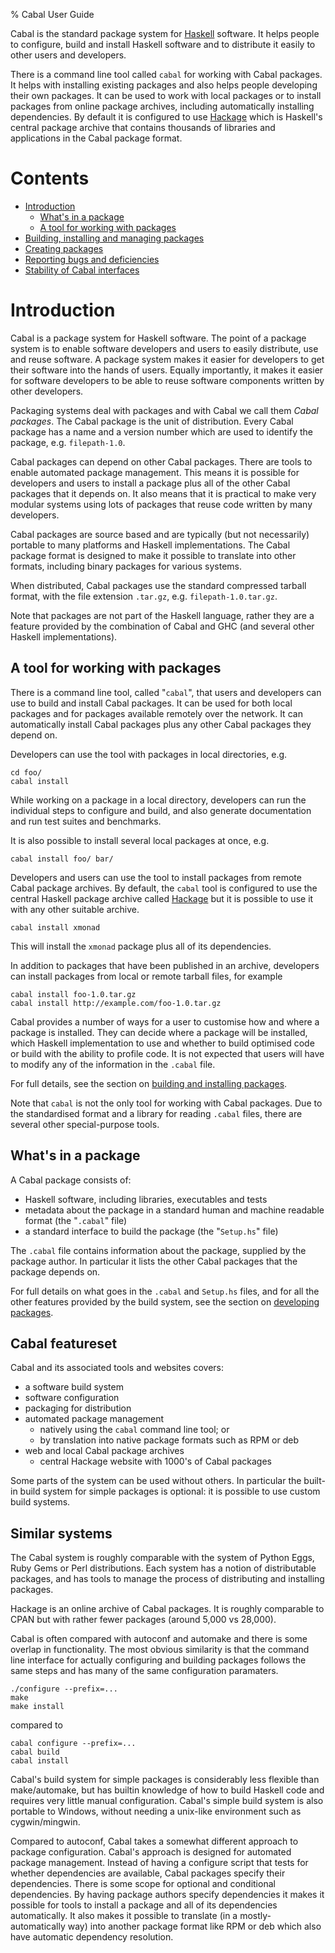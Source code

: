 % Cabal User Guide

Cabal is the standard package system for [Haskell] software. It helps
people to configure, build and install Haskell software and to
distribute it easily to other users and developers.

There is a command line tool called `cabal` for working with Cabal
packages. It helps with installing existing packages and also helps
people developing their own packages. It can be used to work with local
packages or to install packages from online package archives, including
automatically installing dependencies. By default it is configured to
use [Hackage] which is Haskell's central package archive that contains
thousands of libraries and applications in the Cabal package format.

# Contents #

  * [Introduction](#introduction)
      - [What's in a package](#whats-in-a-package)
      - [A tool for working with packages](#a-tool-for-working-with-packages)
  * [Building, installing and managing packages](installing-packages.html)
  * [Creating packages](developing-packages.html)
  * [Reporting bugs and deficiencies](misc.html#reporting-bugs-and-deficiencies)
  * [Stability of Cabal interfaces](misc.html#stability-of-cabal-interfaces)

# Introduction #

Cabal is a package system for Haskell software. The point of a package
system is to enable software developers and users to easily distribute,
use and reuse software. A package system makes it easier for developers
to get their software into the hands of users. Equally importantly, it
makes it easier for software developers to be able to reuse software
components written by other developers.

Packaging systems deal with packages and with Cabal we call them _Cabal
packages_. The Cabal package is the unit of distribution. Every Cabal
package has a name and a version number which are used to identify the
package, e.g. `filepath-1.0`.

Cabal packages can depend on other Cabal packages. There are tools
to enable automated package management. This means it is possible for
developers and users to install a package plus all of the other Cabal
packages that it depends on. It also means that it is practical to make
very modular systems using lots of packages that reuse code written by
many developers.

Cabal packages are source based and are typically (but not necessarily)
portable to many platforms and Haskell implementations. The Cabal
package format is designed to make it possible to translate into other
formats, including binary packages for various systems.

When distributed, Cabal packages use the standard compressed tarball
format, with the file extension `.tar.gz`, e.g. `filepath-1.0.tar.gz`.

Note that packages are not part of the Haskell language, rather they
are a feature provided by the combination of Cabal and GHC (and several
other Haskell implementations).


## A tool for working with packages ##

There is a command line tool, called "`cabal`", that users and developers
can use to build and install Cabal packages. It can be used for both
local packages and for packages available remotely over the network. It
can automatically install Cabal packages plus any other Cabal packages
they depend on.

Developers can use the tool with packages in local directories, e.g.

~~~~~~~~~~~~~~~~
cd foo/
cabal install
~~~~~~~~~~~~~~~~

While working on a package in a local directory, developers can run the
individual steps to configure and build, and also generate documentation
and run test suites and benchmarks.

It is also possible to install several local packages at once, e.g.

~~~~~~~~~~~~~~~~
cabal install foo/ bar/
~~~~~~~~~~~~~~~~

Developers and users can use the tool to install packages from remote
Cabal package archives. By default, the `cabal` tool is configured to
use the central Haskell package archive called [Hackage] but it
is possible to use it with any other suitable archive.

~~~~~~~~~~~~~~~~
cabal install xmonad
~~~~~~~~~~~~~~~~

This will install the `xmonad` package plus all of its dependencies.

In addition to packages that have been published in an archive,
developers can install packages from local or remote tarball files,
for example

~~~~~~~~~~~~~~~~
cabal install foo-1.0.tar.gz
cabal install http://example.com/foo-1.0.tar.gz
~~~~~~~~~~~~~~~~

Cabal provides a number of ways for a user to customise how and where a
package is installed. They can decide where a package will be installed,
which Haskell implementation to use and whether to build optimised code
or build with the ability to profile code. It is not expected that users
will have to modify any of the information in the `.cabal` file.

For full details, see the section on [building and installing
packages](installing-packages.html).

Note that `cabal` is not the only tool for working with Cabal packages.
Due to the standardised format and a library for reading `.cabal` files,
there are several other special-purpose tools.

## What's in a package ##

A Cabal package consists of:

  * Haskell software, including libraries, executables and tests
  * metadata about the package in a standard human and machine
    readable format (the "`.cabal`" file)
  * a standard interface to build the package (the "`Setup.hs`" file)

The `.cabal` file contains information about the package, supplied by
the package author. In particular it lists the other Cabal packages
that the package depends on.

For full details on what goes in the `.cabal` and `Setup.hs` files, and
for all the other features provided by the build system, see the section
on [developing packages](developing-packages.html).


## Cabal featureset ##

Cabal and its associated tools and websites covers:

 * a software build system
 * software configuration
 * packaging for distribution
 * automated package management
    * natively using the `cabal` command line tool; or
    * by translation into native package formats such as RPM or deb
 * web and local Cabal package archives
    * central Hackage website with 1000's of Cabal packages

Some parts of the system can be used without others. In particular the
built-in build system for simple packages is optional: it is possible
to use custom build systems.

## Similar systems ##

The Cabal system is roughly comparable with the system of Python Eggs,
Ruby Gems or Perl distributions. Each system has a notion of
distributable packages, and has tools to manage the process of
distributing and installing packages.

Hackage is an online archive of Cabal packages. It is roughly comparable
to CPAN but with rather fewer packages (around 5,000 vs 28,000).

Cabal is often compared with autoconf and automake and there is some
overlap in functionality. The most obvious similarity is that the
command line interface for actually configuring and building packages
follows the same steps and has many of the same configuration
paramaters.

~~~~~~~~~~
./configure --prefix=...
make
make install
~~~~~~~~~~

compared to

~~~~~~~~~~
cabal configure --prefix=...
cabal build
cabal install
~~~~~~~~~~

Cabal's build system for simple packages is considerably less flexible
than make/automake, but has builtin knowledge of how to build Haskell
code and requires very little manual configuration. Cabal's simple build
system is also portable to Windows, without needing a unix-like
environment such as cygwin/mingwin.

Compared to autoconf, Cabal takes a somewhat different approach to
package configuration. Cabal's approach is designed for automated
package management. Instead of having a configure script that tests for
whether dependencies are available, Cabal packages specify their
dependencies. There is some scope for optional and conditional
dependencies. By having package authors specify dependencies it makes it
possible for tools to install a package and all of its dependencies
automatically. It also makes it possible to translate (in a
mostly-automatically way) into another package format like RPM or deb
which also have automatic dependency resolution.

[Haskell]:  http://www.haskell.org/
[Hackage]:  http://hackage.haskell.org/
